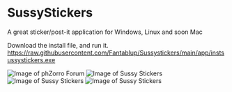 # SussyStickers
A great sticker/post-it application for Windows, Linux and soon Mac

Download the install file, and run it.
https://raw.githubusercontent.com/Fantablup/Sussystickers/main/app/instsussystickers.exe

![Image of phZorro Forum](https://github.com/Fantablup/Sussystickers/tree/main/1.jpg)
![Image of Sussy Stickers](https://github.com/Fantablup/Sussystickers/tree/main/1.jpg)
![Image of Sussy Stickers](https://github.com/Fantablup/Sussystickers/tree/main/2.jpg)
![Image of Sussy Stickers](https://github.com/Fantablup/Sussystickers/tree/main/3.jpg)

